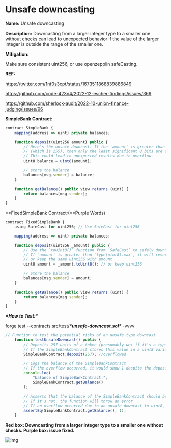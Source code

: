# Unsafe downcasting

**Name:** Unsafe downcasting

**Description:** Downcasting from a larger integer type to a smaller one without checks can lead to unexpected behavior if the value of the larger integer is outside the range of the smaller one.

**Mitigation:**

Make sure consistent uint256, or use openzepplin safeCasting.

**REF:**

https://twitter.com/1nf0s3cpt/status/1673511868839886849

https://github.com/code-423n4/2022-12-escher-findings/issues/369

https://github.com/sherlock-audit/2022-10-union-finance-judging/issues/96

**SimpleBank Contract:**

```jsx
contract SimpleBank {
    mapping(address => uint) private balances;

    function deposit(uint256 amount) public {
        // Here's the unsafe downcast. If the `amount` is greater than type(uint8).max
        // (which is 255), then only the least significant 8 bits are stored in balance.
        // This could lead to unexpected results due to overflow.
        uint8 balance = uint8(amount);

        // store the balance
        balances[msg.sender] = balance;
    }

    function getBalance() public view returns (uint) {
        return balances[msg.sender];
    }
}
```

**FixedSimpleBank Contract:(**Purple Words)

```jsx
contract FixedSimpleBank {
    using SafeCast for uint256; // Use SafeCast for uint256

    mapping(address => uint) private balances;

    function deposit(uint256 _amount) public {
        // Use the `toUint8()` function from `SafeCast` to safely downcast `amount`.
        // If `amount` is greater than `type(uint8).max`, it will revert.
        // or keep the same uint256 with amount.
        uint8 amount = _amount.toUint8(); // or keep uint256

        // Store the balance
        balances[msg.sender] = amount;
    }

    function getBalance() public view returns (uint) {
        return balances[msg.sender];
    }
}
```

***\*How to Test:\****

forge test --contracts src/test/***\*unsafe-downcast.sol\**** -vvvv

```jsx
// Function to test the potential risks of an unsafe type downcast
    function testUnsafeDowncast() public {
        // Deposits 257 units of a token (presumably wei if it's a typical ETH token) in the SimpleBankContract
        // If the SimpleBankContract stores this value in a uint8 variable, it will overflow and only store 1 (257 mod 256)
        SimpleBankContract.deposit(257); //overflowed

        // Logs the balance of the SimpleBankContract
        // If the overflow occurred, it would show 1 despite the deposit of 257
        console.log(
            "balance of SimpleBankContract:",
            SimpleBankContract.getBalance()
        );

        // Asserts that the balance of the SimpleBankContract should be 1
        // If it's not, the function will throw an error
        // If an overflow occurred due to an unsafe downcast to uint8, the balance will indeed be 1
        assertEq(SimpleBankContract.getBalance(), 1);
    }
```

**Red box: Downcasting from a larger integer type to a smaller one without checks. Purple box: issue fixed.**

![img](https://web3sec.notion.site/image/https%3A%2F%2Fs3-us-west-2.amazonaws.com%2Fsecure.notion-static.com%2Fc2ebf979-6ed5-4301-b08c-1a714a83e101%2FUntitled.png?table=block&id=492fedcd-35d6-4e85-9709-f64cacaeda3a&spaceId=369b5001-5511-4fe6-a099-48af1d841f20&width=2000&userId=&cache=v2)